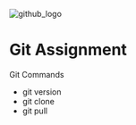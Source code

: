 ![github_logo](https://github.com/user-attachments/assets/3c26f67d-fb3c-4bd3-b7c8-c290029ecb21)
# Git Assignment

Git Commands
- git version
- git clone
- git pull
